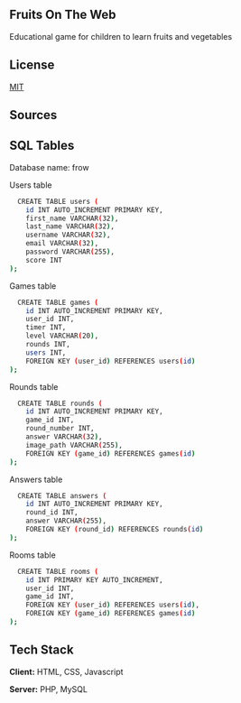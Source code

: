 ## Fruits On The Web
Educational game for children to learn fruits and vegetables

## License

[MIT](https://choosealicense.com/licenses/mit/)

## Sources


## SQL Tables

Database name: frow

Users table 

```bash
  CREATE TABLE users (
    id INT AUTO_INCREMENT PRIMARY KEY,
    first_name VARCHAR(32),
    last_name VARCHAR(32),
    username VARCHAR(32),
    email VARCHAR(32),
    password VARCHAR(255),
    score INT
);
```

Games table 

```bash
  CREATE TABLE games (
    id INT AUTO_INCREMENT PRIMARY KEY,
    user_id INT,
    timer INT,
    level VARCHAR(20),
    rounds INT,
    users INT,
    FOREIGN KEY (user_id) REFERENCES users(id)
);
```

Rounds table 

```bash
  CREATE TABLE rounds (
    id INT AUTO_INCREMENT PRIMARY KEY,
    game_id INT,
    round_number INT,
    answer VARCHAR(32),
    image_path VARCHAR(255),
    FOREIGN KEY (game_id) REFERENCES games(id)
);
```

Answers table 

```bash
  CREATE TABLE answers (
    id INT AUTO_INCREMENT PRIMARY KEY,
    round_id INT,
    answer VARCHAR(255),
    FOREIGN KEY (round_id) REFERENCES rounds(id)
);
```
Rooms table 

```bash
  CREATE TABLE rooms (
    id INT PRIMARY KEY AUTO_INCREMENT,
    user_id INT,
    game_id INT,
    FOREIGN KEY (user_id) REFERENCES users(id),
    FOREIGN KEY (game_id) REFERENCES games(id)
);
```



## Tech Stack

**Client:** HTML, CSS, Javascript

**Server:** PHP, MySQL

